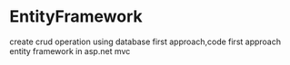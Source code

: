 # EntityFramework
create crud operation using database first approach,code first approach entity framework in asp.net mvc 
